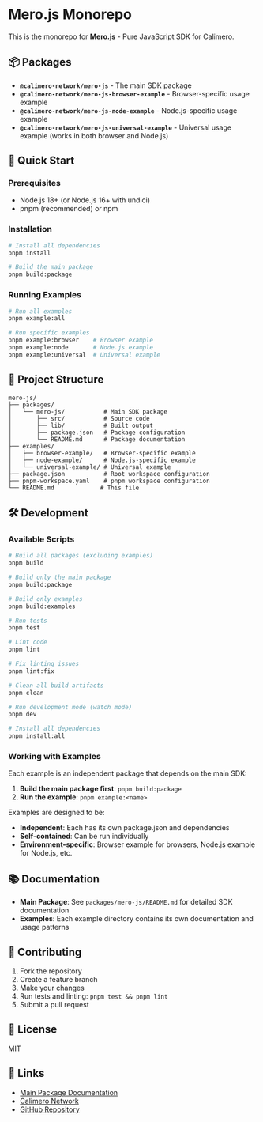 # Mero.js Monorepo

This is the monorepo for **Mero.js** - Pure JavaScript SDK for Calimero.

## 📦 Packages

- **`@calimero-network/mero-js`** - The main SDK package
- **`@calimero-network/mero-js-browser-example`** - Browser-specific usage example
- **`@calimero-network/mero-js-node-example`** - Node.js-specific usage example
- **`@calimero-network/mero-js-universal-example`** - Universal usage example (works in both browser and Node.js)

## 🚀 Quick Start

### Prerequisites

- Node.js 18+ (or Node.js 16+ with undici)
- pnpm (recommended) or npm

### Installation

```bash
# Install all dependencies
pnpm install

# Build the main package
pnpm build:package
```

### Running Examples

```bash
# Run all examples
pnpm example:all

# Run specific examples
pnpm example:browser    # Browser example
pnpm example:node       # Node.js example
pnpm example:universal  # Universal example
```

## 📁 Project Structure

```
mero-js/
├── packages/
│   └── mero-js/           # Main SDK package
│       ├── src/           # Source code
│       ├── lib/           # Built output
│       ├── package.json   # Package configuration
│       └── README.md      # Package documentation
├── examples/
│   ├── browser-example/   # Browser-specific example
│   ├── node-example/      # Node.js-specific example
│   └── universal-example/ # Universal example
├── package.json           # Root workspace configuration
├── pnpm-workspace.yaml    # pnpm workspace configuration
└── README.md             # This file
```

## 🛠️ Development

### Available Scripts

```bash
# Build all packages (excluding examples)
pnpm build

# Build only the main package
pnpm build:package

# Build only examples
pnpm build:examples

# Run tests
pnpm test

# Lint code
pnpm lint

# Fix linting issues
pnpm lint:fix

# Clean all build artifacts
pnpm clean

# Run development mode (watch mode)
pnpm dev

# Install all dependencies
pnpm install:all
```

### Working with Examples

Each example is an independent package that depends on the main SDK:

1. **Build the main package first**: `pnpm build:package`
2. **Run the example**: `pnpm example:<name>`

Examples are designed to be:

- **Independent**: Each has its own package.json and dependencies
- **Self-contained**: Can be run individually
- **Environment-specific**: Browser example for browsers, Node.js example for Node.js, etc.

## 📚 Documentation

- **Main Package**: See `packages/mero-js/README.md` for detailed SDK documentation
- **Examples**: Each example directory contains its own documentation and usage patterns

## 🤝 Contributing

1. Fork the repository
2. Create a feature branch
3. Make your changes
4. Run tests and linting: `pnpm test && pnpm lint`
5. Submit a pull request

## 📄 License

MIT

## 🔗 Links

- [Main Package Documentation](./packages/mero-js/README.md)
- [Calimero Network](https://calimero.network)
- [GitHub Repository](https://github.com/calimero-network/mero-js)
